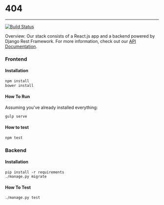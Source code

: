 # 404
---
[![Build Status](https://travis-ci.org/CMPUT404/socialdistribution.svg?branch=master)](https://travis-ci.org/CMPUT404/socialdistribution)

Overview: Our stack consists of a React.js app and a backend powered by Django
Rest Framework. For more information, check out our [API Documentation](https://github.com/CMPUT404/socialdistribution/wiki).

### Frontend
#### Installation
```bash
npm install
bower install
```
#### How To Run
Assuming you've already installed everything:
```bash
gulp serve
```
#### How to test

```bash
npm test
```

### Backend
#### Installation
```
pip install -r requirements
./manage.py migrate
```
#### How To Test
```
./manage.py test
```

